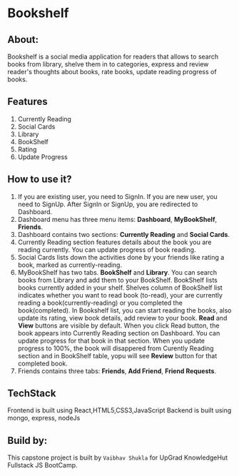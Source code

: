 # Bookshelf

## About:
Bookshelf is a social media application for readers that allows to search books from library, shelve them in to categories, express and review reader's thoughts about books, rate books, update reading progress of books.

## Features
1. Currently Reading
2. Social Cards
3. Library
4. BookShelf
5. Rating
6. Update Progress

## How to use it?
1. If you are existing user, you need to SignIn. If you are new user, you need to SignUp. After SignIn or SignUp, you are redirected to Dashboard.
2. Dashboard menu has three menu items: **Dashboard**, **MyBookShelf**, **Friends**.
3. Dashboard contains two sections: **Currently Reading** and **Social Cards**. 
4. Currently Reading section features details about the book you are reading currently. You can update progress of book reading.
5. Social Cards lists down the activities done by your friends like rating a book, marked as currently-reading.
6. MyBookShelf has two tabs. **BookShelf** and **Library**. You can search books from Library and add them to your BookShelf. BookShelf lists books currently added in your shelf. Shelves column of BookShelf list indicates whether you want to read book (to-read), your are currently reading a book(currently-reading) or you completed the book(completed). In Bookshelf list, you can start reading the books, also update its rating, view book details, add review to your book. **Read** and **View** buttons are visible by default. When you click Read button, the book appears into Currently Reading section on Dashboard. You can update progress for that book in that section. When you update progress to 100%, the book will disappered from Curently Reading section and in BookShelf table, yopu will see **Review** button for that completed book.
7. Friends contains three tabs: **Friends**, **Add Friend**, **Friend Requests**.

## TechStack
Frontend is built using React,HTML5,CSS3,JavaScript
Backend is built using mongo, express, nodeJs

## Build by:
This capstone project is built by `Vaibhav Shukla` for UpGrad KnowledgeHut Fullstack JS BootCamp. 